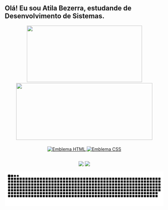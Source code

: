## Olá! Eu sou Atila Bezerra, estudande de Desenvolvimento de Sistemas.
<div align="center">
  <a href="https://github.com/atila-brz">
  <img height="180em" width="365em" src="https://github-readme-stats.vercel.app/api?username=atila-brz&show_icons=true&theme=dark&include_all_commits=true&count_private=true"/>
  <img height="181em" width="432em" src="https://github-readme-stats.vercel.app/api/top-langs/?username=atila-brz&layout=compact&langs_count=7&theme=dark"/>
    </div>
  
<div align="center" style="display: inline_block"><br>
  <img align="center" alt="Emblema HTML" src="https://img.shields.io/badge/HTML5-E34F26?style=for-the-badge&logo=html5&logoColor=white">
  <img align="center" alt="Emblema CSS"  src="https://img.shields.io/badge/CSS3-1572B6?style=for-the-badge&logo=css3&logoColor=white">
</div>
  
  ##
 
<div align="center"> 
  <a href = "mailto:atila.bzalm@gmail.com"><img src="https://img.shields.io/badge/-Gmail-%23333?style=for-the-badge&logo=gmail&logoColor=white" target="_blank"></a>
  <a href="https://www.linkedin.com/in/atila-bezerra/" target="_blank"><img src="https://img.shields.io/badge/-LinkedIn-%230077B5?style=for-the-badge&logo=linkedin&logoColor=white" target="_blank"></a> 
 
</div>

  ![Snake animation](https://github.com/atila-brz/atila-brz/blob/output/github-contribution-grid-snake.svg)
